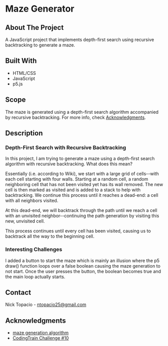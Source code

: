 # Maze Generator

## About The Project

A JavaScript project that implements depth-first search using recursive backtracking to generate a maze.

## Built With

- HTML/CSS
- JavaScript
- p5.js

## Scope

The maze is generated using a depth-first search algorithm accompanied by recursive backtracking. For more info, check [Acknowledgments](#acknowledgments).

## Description

### Depth-First Search with Recursive Backtracking

In this project, I am trying to generate a maze using a depth-first search algorithm with recursive backtracking. What does this mean?

Essentially (i.e. according to Wiki), we start with a large grid of cells--with each cell starting with four walls. Starting at a random cell, a random neighboring cell that has not been visited yet has its wall removed. The new cell is then marked as visited and is added to a stack to help with backtracking. We continue this process until it reaches a dead-end: a cell with all neighbors visited.

At this dead-end, we will backtrack through the path until we reach a cell with an unvisited neighbor--continuing the path generation by visiting this new, unvisited cell.

This process continues until every cell has been visited, causing us to backtrack all the way to the beginning cell.

### Interesting Challenges

I added a button to start the maze which is mainly an illusion where the p5 draw() function loops over a false boolean causing the maze generation to not start. Once the user presses the button, the boolean becomes true and the main loop actually starts.

## Contact

Nick Topacio - ntopacio25@gmail.com

## Acknowledgments

- [maze generation algorithm](https://en.wikipedia.org/wiki/Maze_generation_algorithm)
- [CodingTrain Challenge #10](https://www.youtube.com/watch?v=HyK_Q5rrcr4&ab_channel=TheCodingTrain)

